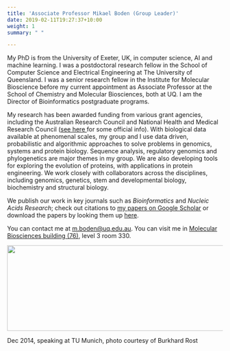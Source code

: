 ```yaml
---
title: 'Associate Professor Mikael Boden (Group Leader)'
date: 2019-02-11T19:27:37+10:00
weight: 1
summary: " "

---
```


My PhD is from the University of Exeter, UK, in computer science, AI and machine learning. I was a postdoctoral research fellow in the School of Computer Science and Electrical Engineering at The University of Queensland. I was a senior research fellow in the Institute for Molecular Bioscience before my current appointment as Associate Professor at the School of Chemistry and Molecular Biosciences, both at UQ. I am the Director of Bioinformatics postgraduate programs.

My research has been awarded funding from various grant agencies, including the Australian Research Council and National Health and Medical Research Council ([see here ](http://bioinf.scmb.uq.edu.au/research/) for some official info). With biological data available at phenomenal scales, my group and I use data driven, probabilistic and algorithmic approaches to solve problems in genomics, systems and protein biology. Sequence analysis, regulatory genomics and phylogenetics are major themes in my group. We are also developing tools for exploring the evolution of proteins, with applications in protein engineering. We work closely with collaborators across the disciplines, including genomics, genetics, stem and developmental biology, biochemistry and structural biology.

We publish our work in key journals such as *Bioinformatics* and *Nucleic Acids Research*; check out citations to [my papers on Google Scholar](http://scholar.google.com/citations?user=c94OdU0AAAAJ) or download the papers by looking them up [here](/publications). 

You can contact me at <m.boden@uq.edu.au>. You can visit me in [Molecular Biosciences building (76)](https://www.google.com.au/maps/search/The+University+of+Queensland+Molecular+Biosciences+building+(76)/@-27.4978184,153.0092053,17z/data=!3m1!4b1), level 3 room 330.


<img src="http://bioinf.scmb.uq.edu.au/_media/research/20141211_170.jpg?w=800&tok=225675" width="800" height="200">


Dec 2014, speaking at TU Munich, photo courtesy of Burkhard Rost